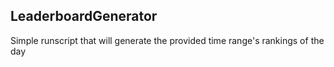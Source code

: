 ## LeaderboardGenerator

Simple runscript that will generate the provided time range's rankings of the day

